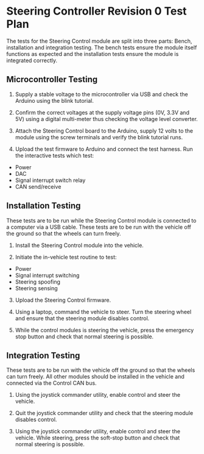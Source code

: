 # Steering Controller Revision 0 Test Plan

The tests for the Steering Control module are split into three parts: Bench,
installation and integration testing. The bench tests ensure the module itself functions as expected
and the installation tests ensure the module is integrated correctly.

## Microcontroller Testing

1. Supply a stable voltage to the microcontroller via USB and check the Arduino using the
blink tutorial.

2. Confirm the correct voltages at the supply voltage pins (0V, 3.3V and 5V)
using a digital multi-meter thus checking the voltage level converter.

3. Attach the Steering Control board to the Arduino, supply 12 volts to the
module using the screw terminals and verify the blink tutorial runs.

4. Upload the test firmware to Arduino and connect the test harness. Run
the interactive tests which test:
  - Power
  - DAC
  - Signal interrupt switch relay
  - CAN send/receive



## Installation Testing
These tests are to be run while the Steering Control module is connected
to a computer via a USB cable. These tests are to be run with the vehicle off
the ground so that the wheels can turn freely.

1. Install the Steering Control module into the vehicle.

2. Initiate the in-vehicle test routine to test:
 - Power
 - Signal interrupt switching
 - Steering spoofing
 - Steering sensing

3. Upload the Steering Control firmware.

4. Using a laptop, command the vehicle to steer. Turn the steering wheel and ensure
that the steering module disables control.

5. While the control modules is steering the vehicle, press the emergency stop button and
check that normal steering is possible.

## Integration Testing
These tests are to be run with the vehicle off the ground so that the wheels
can turn freely. All other modules should be installed in the
vehicle and connected via the Control CAN bus.

1. Using the joystick commander utility, enable control and steer the vehicle.

2. Quit the joystick commander utility and check that the steering module disables control.

3. Using the joystick commander utility, enable control and steer the vehicle.
While steering, press the soft-stop button and check that normal steering is possible.

